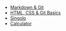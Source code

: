 * [Markdown & Git](https://Svetki.github.io/rsschool-cv/cv)
* [HTML, CSS & Git Basics](https://Svetki.github.io/rsschool-cv/rsschool-cv-html/)
* [Singolo](https://svetki.github.io/rsschool-cv/singolo/)
* [Calculator](https://svetki.github.io/rsschool-cv/calculator/)
